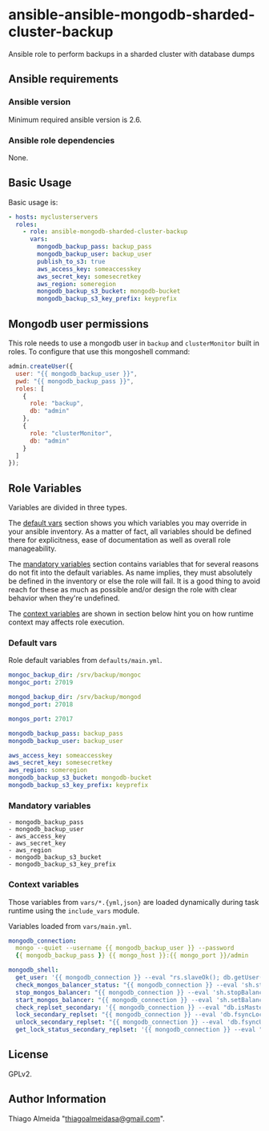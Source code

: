 # ansible-ansible-mongodb-sharded-cluster-backup

Ansible role to perform backups in a sharded cluster with database dumps

## Ansible requirements

### Ansible version

Minimum required ansible version is 2.6.

### Ansible role dependencies

None.

## Basic Usage

Basic usage is:

```yaml
- hosts: myclusterservers
  roles:
    - role: ansible-mongodb-sharded-cluster-backup
      vars:
        mongodb_backup_pass: backup_pass
        mongodb_backup_user: backup_user
        publish_to_s3: true
        aws_access_key: someaccesskey
        aws_secret_key: somesecretkey
        aws_region: someregion
        mongodb_backup_s3_bucket: mongodb-bucket
        mongodb_backup_s3_key_prefix: keyprefix
```

## Mongodb user permissions

This role needs to use a mongodb user in `backup` and `clusterMonitor`
built in roles. To configure that use this mongoshell command:

```javascript
admin.createUser({
  user: "{{ mongodb_backup_user }}",
  pwd: "{{ mongodb_backup_pass }}",
  roles: [
    {
      role: "backup",
      db: "admin"
    },
    {
      role: "clusterMonitor",
      db: "admin"
    }
  ]
});
```

## Role Variables

Variables are divided in three types.

The [default vars](#default-vars) section shows you which variables you may
override in your ansible inventory. As a matter of fact, all variables should
be defined there for explicitness, ease of documentation as well as overall
role manageability.

The [mandatory variables](#mandatory-variables) section contains variables that
for several reasons do not fit into the default variables. As name implies,
they must absolutely be defined in the inventory or else the role will
fail. It is a good thing to avoid reach for these as much as possible and/or
design the role with clear behavior when they're undefined.

The [context variables](#context-variables) are shown in section below hint you
on how runtime context may affects role execution.

### Default vars

Role default variables from `defaults/main.yml`.

```yaml
mongoc_backup_dir: /srv/backup/mongoc
mongoc_port: 27019

mongod_backup_dir: /srv/backup/mongod
mongod_port: 27018

mongos_port: 27017

mongodb_backup_pass: backup_pass
mongodb_backup_user: backup_user

aws_access_key: someaccesskey
aws_secret_key: somesecretkey
aws_region: someregion
mongodb_backup_s3_bucket: mongodb-bucket
mongodb_backup_s3_key_prefix: keyprefix
```

### Mandatory variables

```
- mongodb_backup_pass
- mongodb_backup_user
- aws_access_key
- aws_secret_key
- aws_region
- mongodb_backup_s3_bucket
- mongodb_backup_s3_key_prefix
```

### Context variables

Those variables from `vars/*.{yml,json}` are loaded dynamically during task
runtime using the `include_vars` module.

Variables loaded from `vars/main.yml`.

```yaml
mongodb_connection:
  mongo --quiet --username {{ mongodb_backup_user }} --password
  {{ mongodb_backup_pass }} {{ mongo_host }}:{{ mongo_port }}/admin

mongodb_shell:
  get_user: '{{ mongodb_connection }} --eval "rs.slaveOk(); db.getUser(''{{ mongodb_backup_user }}'');"'
  check_mongos_balancer_status: "{{ mongodb_connection }} --eval 'sh.status()' | grep 'balancer:' -A 3"
  stop_mongos_balancer: "{{ mongodb_connection }} --eval 'sh.stopBalancer();'"
  start_mongos_balancer: "{{ mongodb_connection }} --eval 'sh.setBalancerState(true);'"
  check_replset_secondary: '{{ mongodb_connection }} --eval "db.isMaster()[''secondary'']"'
  lock_secondary_replset: "{{ mongodb_connection }} --eval 'db.fsyncLock();'"
  unlock_secondary_replset: "{{ mongodb_connection }} --eval 'db.fsyncUnlock();'"
  get_lock_status_secondary_replset: '{{ mongodb_connection }} --eval "{{ lookup(''file'', ''11-get-fsynclock-status.js'') }}"'
```

## License

GPLv2.

## Author Information

Thiago Almeida "thiagoalmeidasa@gmail.com".
